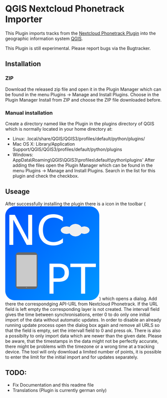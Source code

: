 # QGIS Nextcloud Phonetrack Importer
This Plugin imports tracks from the [Nextcloud Phonetrack Plugin](https://apps.nextcloud.com/apps/phonetrack) into the geographic information system [QGIS](https://qgis.org/).

This Plugin is still experimental. Please report bugs via the Bugtracker.

## Installation
### ZIP
Download the released zip file and open it in the Plugin Manager which can be found in the menu Plugins -> Manage and Install Plugins. Choose in the Plugin Manager Install from ZIP and choose the ZIP file downloaded before.

### Manual installation
Create a directory named like the Plugin in the plugins directory of QGIS which is normally located in your home directory at:
* Linux: .local/share/QGIS/QGIS3/profiles/default/python/plugins/
* Mac OS X: Library/Application Support/QGIS/QGIS3/profiles/default/python/plugins
* Windows: AppData\Roaming\QGIS\QGIS3\profiles\default\python\plugins'
After adding the files open the Plugin Manager which can be found in the menu Plugins -> Manage and Install Plugins. Search in the list for this plugin and check the checkbox.

## Useage
After successfully installing the plugin there is a icon in the toolbar (![Import Nextcloud Phonetrack](/icon.png?raw=true "Import Nextcloud Phonetrack")) which opens a dialog. Add there the correspondging API-URL from Nextcloud Phonetrack. If the URL field is left empty the corresponding layer is not created. The intervall field gives the time between synchronisations, enter 0 to do only one initial import of the data without automatic updates. In order to disable an already running update process open the dialog box again and remove all URLS so that the field is empty, set the intervall field to 0 and press ok. There is also a possibilty to only import data which are newer than the given date. Please be aware, that the timestamps in the data might not be perfectly accurate, there might be problems with the timezone or a wrong time at a tracking device. The tool will only download a limited number of points, it is possible to enter the limit for the initial import and for updates separately.

## TODO:
* Fix Documentation and this readme file
* Translations (Plugin is currently german only)
